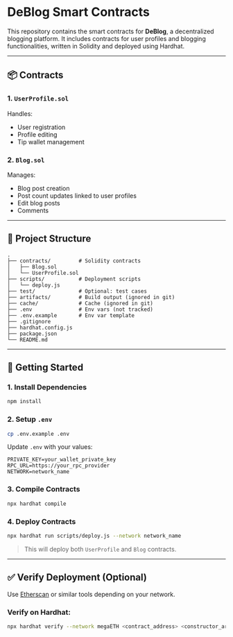 # DeBlog Smart Contracts

This repository contains the smart contracts for **DeBlog**, a decentralized blogging platform. It includes contracts for user profiles and blogging functionalities, written in Solidity and deployed using Hardhat.

---

## 📦 Contracts

### 1. `UserProfile.sol`
Handles:
- User registration
- Profile editing
- Tip wallet management

### 2. `Blog.sol`
Manages:
- Blog post creation
- Post count updates linked to user profiles
- Edit blog posts
- Comments

---

## 🧱 Project Structure

```
.
├── contracts/         # Solidity contracts
│   ├── Blog.sol
│   └── UserProfile.sol
├── scripts/           # Deployment scripts
│   └── deploy.js
├── test/              # Optional: test cases
├── artifacts/         # Build output (ignored in git)
├── cache/             # Cache (ignored in git)
├── .env               # Env vars (not tracked)
├── .env.example       # Env var template
├── .gitignore
├── hardhat.config.js
├── package.json
└── README.md
```

---

## 🚀 Getting Started

### 1. Install Dependencies

```bash
npm install
```

### 2. Setup `.env`

```bash
cp .env.example .env
```

Update `.env` with your values:

```
PRIVATE_KEY=your_wallet_private_key
RPC_URL=https://your_rpc_provider
NETWORK=network_name
```

### 3. Compile Contracts

```bash
npx hardhat compile
```

### 4. Deploy Contracts

```bash
npx hardhat run scripts/deploy.js --network network_name
```

> This will deploy both `UserProfile` and `Blog` contracts.

---

## ✅ Verify Deployment (Optional)

Use [Etherscan](https://etherscan.io/) or similar tools depending on your network.

### Verify on Hardhat:

```bash
npx hardhat verify --network megaETH <contract_address> <constructor_args>
```
